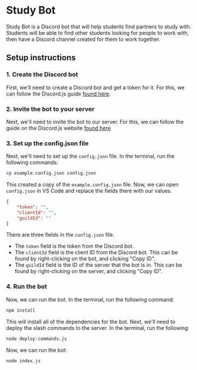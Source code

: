 # Study Bot

Study Bot is a Discord bot that will help students find partners to study with.
Students will be able to find other students looking for people to work with,
then have a Discord channel created for them to work together.

## Setup instructions

### 1. Create the Discord bot

First, we'll need to create a Discord bot and get a token for it. For this, we
can follow the Discord.js guide [found
here](https://discordjs.guide/preparations/setting-up-a-bot-application.html#creating-your-bot).

### 2. Invite the bot to your server

Next, we'll need to invite the bot to our server. For this, we can follow the
guide on the Discord.js website [found
here](https://discordjs.guide/preparations/adding-your-bot-to-servers.html#creating-and-using-your-invite-link)

### 3. Set up the config.json file

Next, we'll need to set up the `config.json` file. In the terminal, run the
following commands:

```bash
cp example.config.json config.json
```

This created a copy of the `example.config.json` file. Now, we can open
`config.json` in VS Code and replace the fields there with our values.

```json
{
    "token": "",
    "clientId": "",
    "guildId": ""
}
```

There are three fields in the `config.json` file.

- The `token` field is the token from the Discord bot.
- The `clientId` field is the client ID from the Discord bot. This can be found
by right-clicking on the bot, and clicking "Copy ID".
- The `guildId` field is the ID of the server that the bot is in. This can be
found by right-clicking on the server, and clicking "Copy ID".

### 4. Run the bot

Now, we can run the bot. In the terminal, run the following command:

```bash
npm install
```

This will install all of the dependencies for the bot. Next, we'll need to
deploy the slash commands to the server. In the terminal, run the following:

```bash
node deploy-commands.js
```

Now, we can run the bot:

```bash
node index.js
```
